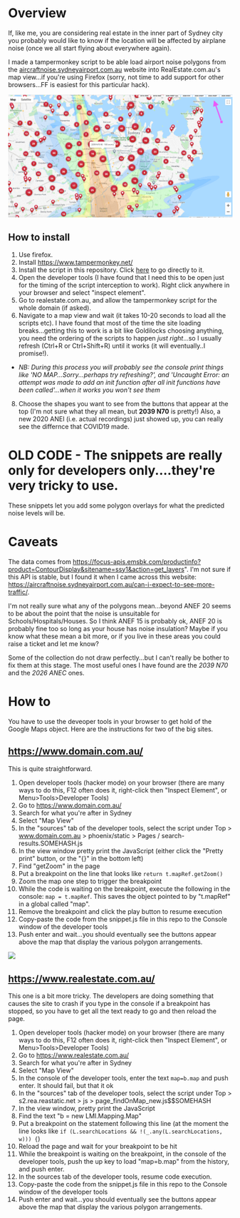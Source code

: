 # Overview

If, like me, you are considering real estate in the inner part of Sydney city you probably would like to know if the location will be affected by airplane noise (once we all start flying about everywhere again).

I made a tampermonkey script to be able load airport noise polygons from the [aircraftnoise.sydneyairport.com.au](https://aircraftnoise.sydneyairport.com.au/can-i-expect-to-see-more-traffic/) website into RealEstate.com.au's map view...if you're using Firefox (sorry, not time to add support for other browsers...FF is easiest for this particular hack).

![Example screenshot](ExampleScreenshot.png)

## How to install

1. Use firefox.
2. Install https://www.tampermonkey.net/
3. Install the script in this repository. Click [here](https://github.com/andrewdodd/sydney-realestate-airport-noise/raw/main/Tampermonkey_FirefoxOnly_RealestateComAu_AirportNoise.user.js) to go directly to it.
4. Open the developer tools (I have found that I need this to be open just for the timing of the script interception to work). Right click anywhere in your browser and select "inspect element".
5. Go to realestate.com.au, and allow the tampermonkey script for the whole domain (if asked).
6. Navigate to a map view and wait (it takes 10-20 seconds to load all the scripts etc). I have found that most of the time the site loading breaks...getting this to work is a bit like Goldilocks choosing anything, you need the ordering of the scripts to happen *just right*...so I usually refresh (Ctrl+R or Ctrl+Shift+R) until it works (it will eventually..I promise!).
  - *NB: During this process you will probably see the console print things like 'NO MAP...Sorry...perhaps try refreshing?', and 'Uncaught Error: an attempt was made to add an init function after all init functions have been called'...when it works you won't see them*
8. Choose the shapes you want to see from the buttons that appear at the top (I'm not sure what they all mean, but **2039 N70** is pretty!) Also, a new 2020 ANEI (i.e. actual recordings) just showed up, you can really see the differnce that COVID19 made.

# OLD CODE - The snippets are really only for developers only....they're very tricky to use.

These snippets let you add some polygon overlays for what the predicted noise levels will be.

# Caveats

The data comes from https://focus-apis.emsbk.com/productinfo?product=ContourDisplay&sitename=ssy1&action=get_layers". I'm not sure if this API is stable, but I found it when I came across this website: https://aircraftnoise.sydneyairport.com.au/can-i-expect-to-see-more-traffic/.

I'm not really sure what any of the polygons mean...beyond ANEF 20 seems to be about the point that the noise is unsuitable for Schools/Hospitals/Houses. So I think ANEF 15 is probably ok, ANEF 20 is probably fine too so long as your house has noise insulation? Maybe if you know what these mean a bit more, or if you live in these areas you could raise a ticket and let me know?

Some of the collection do not draw perfectly...but I can't really be bother to fix them at this stage. The most useful ones I have found are the *2039 N70* and the *2026 ANEC* ones.

# How to

You have to use the deveoper tools in your browser to get hold of the Google Maps object. Here are the instructions for two of the big sites.

## https://www.domain.com.au/

This is quite straightforward.

1. Open developer tools (hacker mode) on your browser (there are many ways to do this, F12 often does it, right-click then "Inspect Element", or Menu>Tools>Developer Tools)
1. Go to https://www.domain.com.au/
1. Search for what you're after in Sydney
1. Select "Map View"
1. In the "sources" tab of the developer tools, select the script under Top > www.domain.com.au > phoenix/static > Pages / search-results.SOMEHASH.js
1. In the view window pretty print the JavaScript (either click the "Pretty print" button, or the "{}" in the bottom left)
1. Find "getZoom" in the page
1. Put a breakpoint on the line that looks like `return t.mapRef.getZoom()`
1. Zoom the map one step to trigger the breakpoint
1. While the code is waiting on the breakpoint, execute the following in the console: `map = t.mapRef`. This saves the object pointed to by "t.mapRef" in a global called "map".
1. Remove the breakpoint and click the play button to resume execution
1. Copy-paste the code from the snippet.js file in this repo to the Console window of the developer tools
1. Push enter and wait...you should eventually see the buttons appear above the map that display the various polygon arrangements.

![](DomainDemo.gif)

## https://www.realestate.com.au/

This one is a bit more tricky. The developers are doing something that causes the site to crash if you type in the console if a breakpoint has stopped, so you have to get all the text ready to go and then reload the page.

1. Open developer tools (hacker mode) on your browser (there are many ways to do this, F12 often does it, right-click then "Inspect Element", or Menu>Tools>Developer Tools)
1. Go to https://www.realestate.com.au/
1. Search for what you're after in Sydney
1. Select "Map View"
1. In the console of the developer tools, enter the text `map=b.map` and push enter. It should fail, but that it ok
1. In the "sources" tab of the developer tools, select the script under Top > s2.rea.reastatic.net > js > page_findOnMap_new.js$$SOMEHASH
1. In the view window, pretty print the JavaScript
1. Find the text "b = new LMI.Mapping.Map"
1. Put a breakpoint on the statement following this line (at the moment the line looks like `if (L.searchLocations && !(_.any(L.searchLocations, w))) {`)
1. Reload the page and wait for your breakpoint to be hit
1. While the breakpoint is waiting on the breakpoint, in the console of the developer tools, push the up key to load "map=b.map" from the history, and push enter.
1. In the sources tab of the developer tools, resume code execution.
1. Copy-paste the code from the snippet.js file in this repo to the Console window of the developer tools
1. Push enter and wait...you should eventually see the buttons appear above the map that display the various polygon arrangements.
